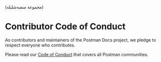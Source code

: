 (مجموعة منصةشليله)
# Contributor Code of Conduct

As contributors and maintainers of the Postman Docs project, we pledge to respect everyone who contributes.

Please read our [Code of Conduct](https://www.postman.com/code-of-conduct "Postman's Code of Conduct") that covers all Postman communities.
